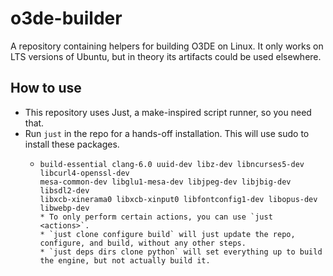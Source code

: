 # o3de-builder

A repository containing helpers for building O3DE on Linux.
It only works on LTS versions of Ubuntu, but in theory its artifacts could be used elsewhere.

## How to use

* This repository uses Just, a make-inspired script runner, so you need that.
* Run `just` in the repo for a hands-off installation. This will use sudo to install these packages.
  * ```
    build-essential clang-6.0 uuid-dev libz-dev libncurses5-dev libcurl4-openssl-dev
    mesa-common-dev libglu1-mesa-dev libjpeg-dev libjbig-dev libsdl2-dev
    libxcb-xinerama0 libxcb-xinput0 libfontconfig1-dev libopus-dev libwebp-dev
	* To only perform certain actions, you can use `just <actions>`.
  	* `just clone configure build` will just update the repo, configure, and build, without any other steps.
  	* `just deps dirs clone python` will set everything up to build the engine, but not actually build it.